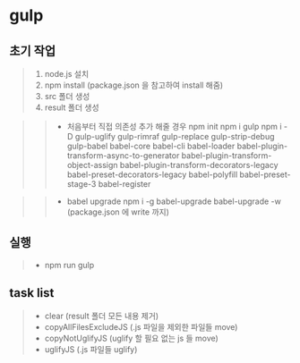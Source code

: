 # gulp

## 초기 작업
> 1. node.js 설치
> 2. npm install (package.json 을 참고하여 install 해줌)
> 3. src 폴더 생성
> 4. result 폴더 생성

>>   - 처음부터 직접 의존성 추가 해줄 경우
>>     npm init
>>     npm i gulp
>>     npm i -D gulp-uglify gulp-rimraf gulp-replace gulp-strip-debug gulp-babel babel-core babel-cli babel-loader babel-plugin-transform-async-to-generator babel-plugin-transform-object-assign babel-plugin-transform-decorators-legacy babel-preset-decorators-legacy babel-polyfill babel-preset-stage-3 babel-register

>>   - babel upgrade
>>     npm i -g babel-upgrade
>>     babel-upgrade -w    (package.json 에 write 까지)

## 실행
> - npm run gulp

## task list
> - clear (result 폴더 모든 내용 제거)
> - copyAllFilesExcludeJS (.js 파일을 제외한 파일들 move)
> - copyNotUglifyJS (uglify 할 필요 없는 js 들 move)
> - uglifyJS (.js 파일들 uglify) 
